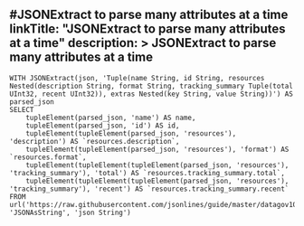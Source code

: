 #JSONExtract to parse many attributes at a time
linkTitle: "JSONExtract to parse many attributes at a time"
description: >
    JSONExtract to parse many attributes at a time
---
```
WITH JSONExtract(json, 'Tuple(name String, id String, resources Nested(description String, format String, tracking_summary Tuple(total UInt32, recent UInt32)), extras Nested(key String, value String))') AS parsed_json
SELECT
    tupleElement(parsed_json, 'name') AS name,
    tupleElement(parsed_json, 'id') AS id,
    tupleElement(tupleElement(parsed_json, 'resources'), 'description') AS `resources.description`,
    tupleElement(tupleElement(parsed_json, 'resources'), 'format') AS `resources.format`,
    tupleElement(tupleElement(tupleElement(parsed_json, 'resources'), 'tracking_summary'), 'total') AS `resources.tracking_summary.total`,
    tupleElement(tupleElement(tupleElement(parsed_json, 'resources'), 'tracking_summary'), 'recent') AS `resources.tracking_summary.recent`
FROM url('https://raw.githubusercontent.com/jsonlines/guide/master/datagov100.json', 'JSONAsString', 'json String')
```
